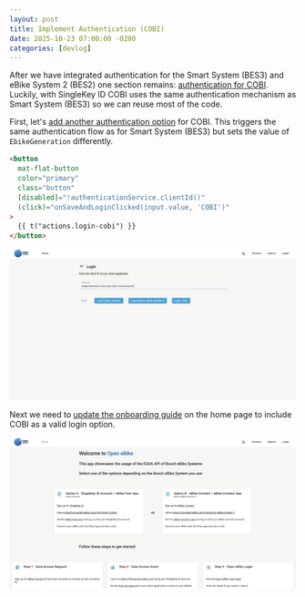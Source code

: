 ```yaml
---
layout: post
title: Implement Authentication (COBI)
date: 2025-10-23 07:00:00 -0200
categories: [devlog]
---
```


After we have integrated authentication for the Smart System (BES3) and eBike System 2 (BES2) one section remains: [authentication for COBI](https://github.com/open-ebike/open-ebike-frontend/issues/33). 
Luckily, with SingleKey ID COBI uses the same authentication mechanism as Smart System (BES3) so we can reuse most of the code.

First, let's [add another authentication option](https://github.com/open-ebike/open-ebike-frontend/commit/33b91c942b8292d2e9f3d288d109d0d8e09b30c1) for COBI.
This triggers the same authentication flow as for Smart System (BES3) but sets the value of `EbikeGeneration` differently.

```html
<button
  mat-flat-button
  color="primary"
  class="button"
  [disabled]="!authenticationService.clientId()"
  (click)="onSaveAndLoginClicked(input.value, 'COBI')"
>
  {{ t("actions.login-cobi") }}
</button>
```

![web-app-cobi-login.png](/assets/2025-10-23/web-app-cobi-login.png)

Next we need to [update the onboarding guide](https://github.com/open-ebike/open-ebike-frontend/commit/7f7173077c67a20d50ee888d507ebb0a041f9e80) on the home page to include COBI as a valid login option.

![web-app-onboarding-guide.png](/assets/2025-10-11/web-app-onboarding-guide.png)